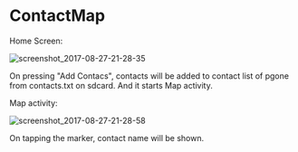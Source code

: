 # ContactMap

Home Screen:


![screenshot_2017-08-27-21-28-35](https://user-images.githubusercontent.com/1931127/29751834-9b83c05e-8b70-11e7-8ca5-c7ada54fcdad.png)

On pressing "Add Contacs", contacts will be added to contact list of pgone from contacts.txt on sdcard. And it starts Map activity.

Map activity:


![screenshot_2017-08-27-21-28-58](https://user-images.githubusercontent.com/1931127/29751832-97f5fdc6-8b70-11e7-85e3-743e056d0693.png)

On tapping the marker, contact name will be shown.

